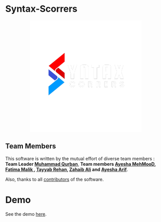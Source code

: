 ﻿# Syntax-Scorrers
 
 <div align="center">
  <img src="https://raw.githubusercontent.com/mqurban/Syntax-Scorrers/main/Scorrers.webp"/>
 </div>

 ## Team Members
This software is written by the mutual effort of diverse team members :
**Team Leader [Muhammad Qurban](https://www.linkedin.com/in/mr-qurban/)**,
**Team members [Ayesha MehMooD](https://www.linkedin.com/in/ayesha-mehmood-9264a228b),
[Fatima Malik ](https://www.linkedin.com/in/fatima-malik99/),
[Tayyab Rehan](https://www.linkedin.com/in/tayyab-rehan11),
[Zahaib Ali](http://linkedin.com/in/zahaibali) and
[Ayesha Arif](https://www.linkedin.com/in/ayesha-arif-a760a6217/)**.

Also, thanks to all [contributors](https://github.com/mqurban/Syntax-Scorrers/graphs/contributors) of the software.
 
 # Demo 

 See the demo [here](https://youtu.be/q8M74Zzyd5I?feature=shared).


 
 
 
